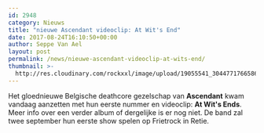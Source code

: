 ```yaml
---
id: 2948
category: Nieuws
title: "nieuwe Ascendant videoclip: At Wit's End"
date: 2017-08-24T16:10:50+00:00
author: Seppe Van Ael
layout: post
permalink: /news/nieuwe-ascendant-videoclip-at-wits-end/
thumbnail: >-
  http://res.cloudinary.com/rockxxl/image/upload/19055541_304477176658617_6957245165111637884_o.jpg
---
```

Het gloednieuwe Belgische deathcore gezelschap van **Ascendant** kwam vandaag aanzetten met hun eerste nummer en videoclip: **At Wit's Ends**. Meer info over een verder album of dergelijke is er nog niet. De band zal twee september hun eerste show spelen op Frietrock in Retie.
